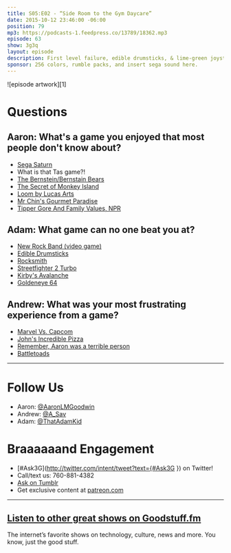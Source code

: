 ```yaml
---
title: S05:E02 - “Side Room to the Gym Daycare”
date: 2015-10-12 23:46:00 -06:00
position: 79
mp3: https://podcasts-1.feedpress.co/13789/18362.mp3
episode: 63
show: 3g3q
layout: episode
description: First level failure, edible drumsticks, & lime-green joysticks.
sponsor: 256 colors, rumble packs, and insert sega sound here.
---
```


![episode artwork][1]

# Questions

## Aaron: What's a game you enjoyed that most people don't know about?

* [Sega Saturn][2]
* What is that Tas game?!
* [The Bernstein/Bernstain Bears][3]
* [The Secret of Monkey Island][4]
* [Loom by Lucas Arts][5]
* [Mr Chin's Gourmet Paradise][6]
* [Tipper Gore And Family Values, NPR][7]

## Adam: What game can no one beat you at?

* [New Rock Band (video game)][8]
* [Edible Drumsticks][9]
* [Rocksmith][10]
* [Streetfighter 2 Turbo][11]
* [Kirby's Avalanche][12]
* [Goldeneye 64][13]

## Andrew: What was your most frustrating experience from a game?

* [Marvel Vs. Capcom][14]
* [John's Incredible Pizza][15]
* [Remember, Aaron was a terrible person][16]
* [Battletoads ][17]

***

# Follow Us
* Aaron: [@AaronLMGoodwin](http://twitter.com/aaronlmgoodwin)
* Andrew: [@A_Sav](http://twitter.com/a_sav)
* Adam: [@ThatAdamKid](http://twitter.com/thatadamkid)

# Braaaaaand Engagement
* [#Ask3G](http://twitter.com/intent/tweet?text={#Ask3G }) on Twitter!
* Call/text us: 760-881-4382
* [Ask on Tumblr](http://3g3q.co/ask)
* Get exclusive content at [patreon.com](http://www.patreon.com/3g3q)

***

## [Listen to other great shows on Goodstuff.fm](http://goodstuff.fm/)
The internet’s favorite shows on technology, culture, news and more. You know, just the good stuff.

[2]: https://en.wikipedia.org/wiki/Sega_Saturn
[3]: http://www.avclub.com/article/how-you-spell-berenstain-bears-could-be-proof-para-223615
[4]: https://en.wikipedia.org/wiki/The_Secret_of_Monkey_Island
[5]: https://www.youtube.com/watch?v=ANNUMV-Rb38
[6]: http://www.gamingsanctuary.com/MRCHINGourmetParadise.html
[7]: http://www.npr.org/templates/story/story.php?storyId=4279560
[8]: http://www.rockband4.com/
[9]: https://www.drumstick.com/
[10]: http://rocksmith.ubi.com/rocksmith/en-us/home/
[11]: https://en.wikipedia.org/wiki/Super_Street_Fighter_II_Turbo
[12]: https://en.wikipedia.org/wiki/Kirby%27s_Avalanche
[13]: http://bit.ly/1Lfh2PS
[14]: http://www.marvelvscapcom3.com/
[15]: https://www.johnspizza.com/
[16]: http://www.3g3q.co/501
[17]: https://en.wikipedia.org/wiki/Battletoads
[18]: http://twitter.com/aaronlmgoodwin
[19]: http://twitter.com/a_sav
[20]: http://twitter.com/thatadamkid
[21]: http://3g3q.co/ask
